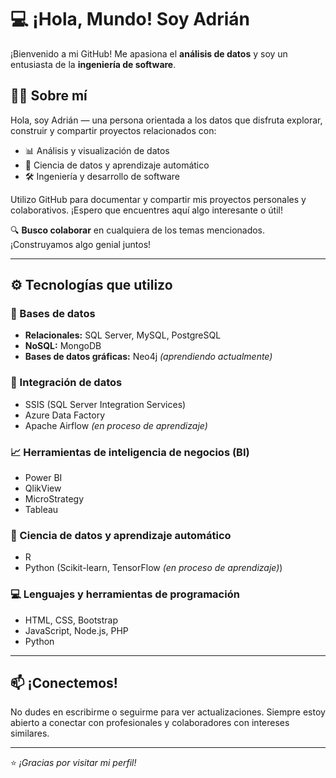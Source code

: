 # 💻 ¡Hola, Mundo! Soy Adrián

¡Bienvenido a mi GitHub! Me apasiona el **análisis de datos** y soy un entusiasta de la **ingeniería de software**.

## 👨‍💻 Sobre mí
Hola, soy Adrián — una persona orientada a los datos que disfruta explorar, construir y compartir proyectos relacionados con:
- 📊 Análisis y visualización de datos  
- 🤖 Ciencia de datos y aprendizaje automático  
- 🛠️ Ingeniería y desarrollo de software  

Utilizo GitHub para documentar y compartir mis proyectos personales y colaborativos. ¡Espero que encuentres aquí algo interesante o útil!

🔍 **Busco colaborar** en cualquiera de los temas mencionados. ¡Construyamos algo genial juntos!

---

## ⚙️ Tecnologías que utilizo

### 📂 Bases de datos
- **Relacionales:** SQL Server, MySQL, PostgreSQL  
- **NoSQL:** MongoDB  
- **Bases de datos gráficas:** Neo4j *(aprendiendo actualmente)*

### 🔄 Integración de datos
- SSIS (SQL Server Integration Services)  
- Azure Data Factory  
- Apache Airflow *(en proceso de aprendizaje)*

### 📈 Herramientas de inteligencia de negocios (BI)
- Power BI  
- QlikView  
- MicroStrategy  
- Tableau

### 🧠 Ciencia de datos y aprendizaje automático
- R  
- Python (Scikit-learn, TensorFlow *(en proceso de aprendizaje)*)  

### 💻 Lenguajes y herramientas de programación
- HTML, CSS, Bootstrap  
- JavaScript, Node.js, PHP  
- Python  

---

## 📫 ¡Conectemos!
No dudes en escribirme o seguirme para ver actualizaciones. Siempre estoy abierto a conectar con profesionales y colaboradores con intereses similares.

---

⭐ *¡Gracias por visitar mi perfil!*  
